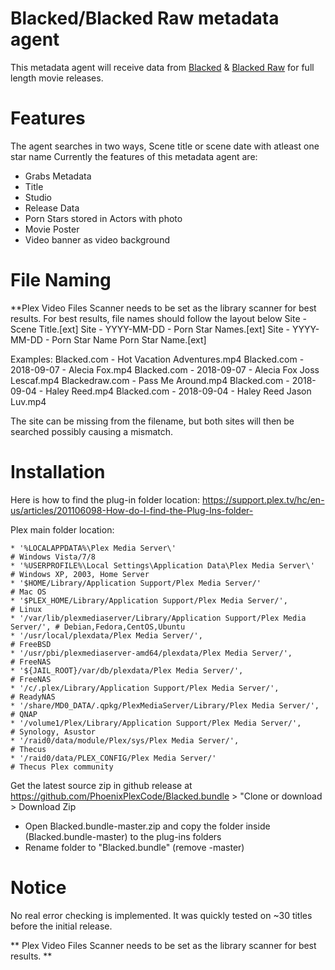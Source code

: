 # Blacked/Blacked Raw metadata agent

This metadata agent will receive data from [Blacked](https://blacked.com) & [Blacked Raw](https://blackedraw.com) for full length movie releases.

Features
============
The agent searches in two ways, Scene title or scene date with atleast one star name
Currently the features of this metadata agent are:
- Grabs Metadata
- Title
- Studio
- Release Data
- Porn Stars stored in Actors with photo
- Movie Poster
- Video banner as video background


File Naming
============
**Plex Video Files Scanner needs to be set as the library scanner for best results.
For best results, file names should follow the layout below
Site - Scene Title.[ext]
Site - YYYY-MM-DD - Porn Star Names.[ext]
Site - YYYY-MM-DD - Porn Star Name Porn Star Name.[ext]

Examples:
Blacked.com - Hot Vacation Adventures.mp4
Blacked.com - 2018-09-07 - Alecia Fox.mp4
Blacked.com - 2018-09-07 - Alecia Fox Joss Lescaf.mp4
Blackedraw.com - Pass Me Around.mp4
Blacked.com - 2018-09-04 - Haley Reed.mp4
Blacked.com - 2018-09-04 - Haley Reed Jason Luv.mp4

The site can be missing from the filename, but both sites will then be searched possibly causing a mismatch.

Installation
============
Here is how to find the plug-in folder location:
https://support.plex.tv/hc/en-us/articles/201106098-How-do-I-find-the-Plug-Ins-folder-

Plex main folder location:

    * '%LOCALAPPDATA%\Plex Media Server\'                                        # Windows Vista/7/8
    * '%USERPROFILE%\Local Settings\Application Data\Plex Media Server\'         # Windows XP, 2003, Home Server
    * '$HOME/Library/Application Support/Plex Media Server/'                     # Mac OS
    * '$PLEX_HOME/Library/Application Support/Plex Media Server/',               # Linux
    * '/var/lib/plexmediaserver/Library/Application Support/Plex Media Server/', # Debian,Fedora,CentOS,Ubuntu
    * '/usr/local/plexdata/Plex Media Server/',                                  # FreeBSD
    * '/usr/pbi/plexmediaserver-amd64/plexdata/Plex Media Server/',              # FreeNAS
    * '${JAIL_ROOT}/var/db/plexdata/Plex Media Server/',                         # FreeNAS
    * '/c/.plex/Library/Application Support/Plex Media Server/',                 # ReadyNAS
    * '/share/MD0_DATA/.qpkg/PlexMediaServer/Library/Plex Media Server/',        # QNAP
    * '/volume1/Plex/Library/Application Support/Plex Media Server/',            # Synology, Asustor
    * '/raid0/data/module/Plex/sys/Plex Media Server/',                          # Thecus
    * '/raid0/data/PLEX_CONFIG/Plex Media Server/'                               # Thecus Plex community    

Get the latest source zip in github release at https://github.com/PhoenixPlexCode/Blacked.bundle > "Clone or download > Download Zip
- Open Blacked.bundle-master.zip and copy the folder inside (Blacked.bundle-master) to the plug-ins folders
- Rename folder to "Blacked.bundle" (remove -master)

Notice
============
No real error checking is implemented. It was quickly tested on ~30 titles before the initial release.

** Plex Video Files Scanner needs to be set as the library scanner for best results. **